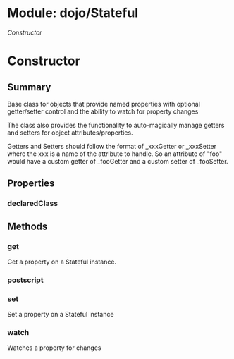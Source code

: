 # Module: dojo/Stateful

*Constructor*

# Constructor

## Summary

Base class for objects that provide named properties with optional getter/setter
control and the ability to watch for property changes

The class also provides the functionality to auto-magically manage getters
and setters for object attributes/properties.

Getters and Setters should follow the format of _xxxGetter or _xxxSetter where
the xxx is a name of the attribute to handle.  So an attribute of "foo"
would have a custom getter of _fooGetter and a custom setter of _fooSetter.

## Properties

### declaredClass


## Methods

### get
Get a property on a Stateful instance.

### postscript


### set
Set a property on a Stateful instance

### watch
Watches a property for changes

